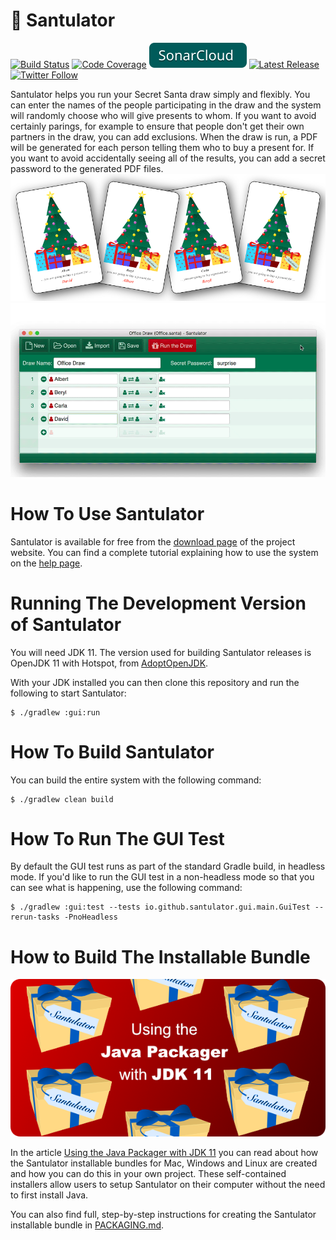 # 🎁 Santulator

[![Build Status](https://img.shields.io/travis/Santulator/Santulator/master.svg)](https://travis-ci.org/Santulator/Santulator)
[![Code Coverage](https://img.shields.io/codecov/c/github/Santulator/Santulator.svg)](https://codecov.io/gh/Santulator/Santulator)
[![SonarCloud](/assets/SonarCloud.svg)](https://sonarcloud.io/dashboard?id=io.github.santulator%3Asantulator)
[![Latest Release](https://img.shields.io/github/release/Santulator/Santulator.svg)](https://github.com/Santulator/Santulator/releases/latest)
[![Twitter Follow](https://img.shields.io/twitter/follow/vocabhunterapp.svg?style=social&label=Follow)](https://twitter.com/vocabhunterapp)

Santulator helps you run your Secret Santa draw simply and flexibly.  You can enter the names of the people participating in the draw and the system will randomly choose who will give presents to whom.  If you want to avoid certainly parings, for example to ensure that people don't get their own partners in the draw, you can add exclusions.  When the draw is run, a PDF will be generated for each person telling them who to buy a present for.  If you want to avoid accidentally seeing all of the results, you can add a secret password to the generated PDF files.
[![Santulator draw selection](/assets/Santulator-Draw-Selection-Cards-1.png)](https://santulator.github.io/)
[![Santulator in action](/assets/Santulator-Draw-Wizard-2.gif)](https://santulator.github.io/)

# How To Use Santulator

Santulator is available for free from the [download page](https://santulator.github.io/download/) of the project website.  You can find a complete tutorial explaining how to use the system on the [help page](https://santulator.github.io/help/).

# Running The Development Version of Santulator

You will need JDK 11.  The version used for building Santulator releases is OpenJDK 11 with Hotspot, from [AdoptOpenJDK](https://adoptopenjdk.net/).

With your JDK installed you can then clone this repository and run the following to start Santulator:
~~~
$ ./gradlew :gui:run
~~~

# How To Build Santulator

You can build the entire system with the following command:
~~~
$ ./gradlew clean build
~~~

# How To Run The GUI Test

By default the GUI test runs as part of the standard Gradle build, in headless mode.  If you'd like to run the GUI test in a non-headless mode so that you can see what is happening, use the following command:
~~~
$ ./gradlew :gui:test --tests io.github.santulator.gui.main.GuiTest --rerun-tasks -PnoHeadless
~~~

# How to Build The Installable Bundle

[![Using the Java Packager with JDK 11](/assets/Using-The-Java-Packager-With-JDK-11.png)][Using the Java Packager with JDK 11]

In the article [Using the Java Packager with JDK 11] you can read about how the Santulator installable bundles for Mac, Windows and Linux are created and how you can do this in your own project.  These self-contained installers allow users to setup Santulator on their computer without the need to first install Java.

You can also find full, step-by-step instructions for creating the Santulator installable bundle in [PACKAGING.md](package/PACKAGING.md).

[Using the Java Packager with JDK 11]:https://medium.com/@adam_carroll/java-packager-with-jdk11-31b3d620f4a8
